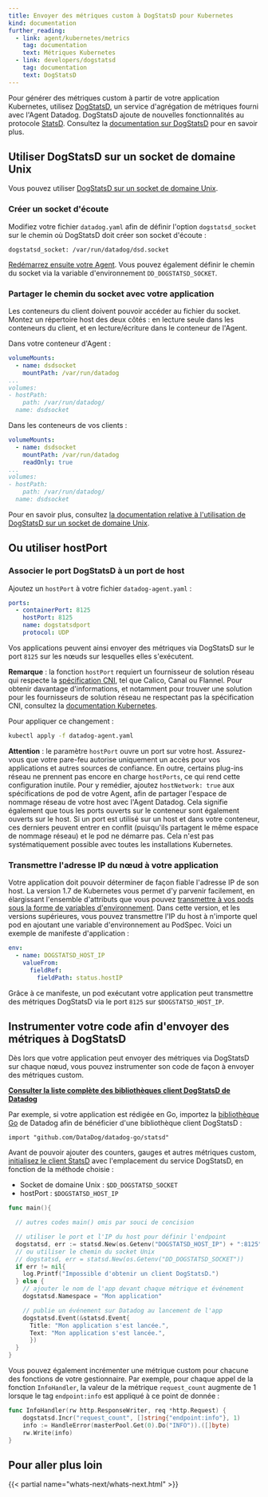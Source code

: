 ```yaml
---
title: Envoyer des métriques custom à DogStatsD pour Kubernetes
kind: documentation
further_reading:
  - link: agent/kubernetes/metrics
    tag: documentation
    text: Métriques Kubernetes
  - link: developers/dogstatsd
    tag: documentation
    text: DogStatsD
---
```

Pour générer des métriques custom à partir de votre application Kubernetes, utilisez [DogStatsD][1], un service d'agrégation de métriques fourni avec l'Agent Datadog. DogStatsD ajoute de nouvelles fonctionnalités au protocole [StatsD][2]. Consultez la [documentation sur DogStatsD][1] pour en savoir plus.

## Utiliser DogStatsD sur un socket de domaine Unix

Vous pouvez utiliser [DogStatsD sur un socket de domaine Unix][3]. 

### Créer un socket d'écoute

Modifiez votre fichier `datadog.yaml` afin de définir l'option `dogstatsd_socket` sur le chemin où DogStatsD doit créer son socket d'écoute :

```
dogstatsd_socket: /var/run/datadog/dsd.socket
```

[Redémarrez ensuite votre Agent][4]. Vous pouvez également définir le chemin du socket via la variable d'environnement `DD_DOGSTATSD_SOCKET`.

### Partager le chemin du socket avec votre application

Les conteneurs du client doivent pouvoir accéder au fichier du socket. Montez un répertoire host des deux côtés : en lecture seule dans les conteneurs du client, et en lecture/écriture dans le conteneur de l'Agent.

Dans votre conteneur d'Agent :

```yaml
volumeMounts:
  - name: dsdsocket
    mountPath: /var/run/datadog
...
volumes:
- hostPath:
    path: /var/run/datadog/
  name: dsdsocket
```

Dans les conteneurs de vos clients :

```yaml
volumeMounts:
  - name: dsdsocket
    mountPath: /var/run/datadog
    readOnly: true
...
volumes:
- hostPath:
    path: /var/run/datadog/
  name: dsdsocket
```

Pour en savoir plus, consultez [la documentation relative à l'utilisation de DogStatsD sur un socket de domaine Unix][3].

## Ou utiliser hostPort

### Associer le port DogStatsD à un port de host

Ajoutez un `hostPort` à votre fichier `datadog-agent.yaml` :

```yaml
ports:
  - containerPort: 8125
    hostPort: 8125
    name: dogstatsdport
    protocol: UDP
```

Vos applications peuvent ainsi envoyer des métriques via DogStatsD sur le port `8125` sur les nœuds sur lesquelles elles s'exécutent.

**Remarque** : la fonction `hostPort` requiert un fournisseur de solution réseau qui respecte la [spécification CNI][5], tel que Calico, Canal ou Flannel. Pour obtenir davantage d'informations, et notamment pour trouver une solution pour les fournisseurs de solution réseau ne respectant pas la spécification CNI, consultez la [documentation Kubernetes][6].

Pour appliquer ce changement :

```bash
kubectl apply -f datadog-agent.yaml
```

**Attention** : le paramètre `hostPort` ouvre un port sur votre host. Assurez-vous que votre pare-feu autorise uniquement un accès pour vos applications et autres sources de confiance. En outre, certains plug-ins réseau ne prennent pas encore en charge `hostPorts`, ce qui rend cette configuration inutile.
Pour y remédier, ajoutez `hostNetwork: true` aux spécifications de pod de votre Agent, afin de partager l'espace de nommage réseau de votre host avec l'Agent Datadog. Cela signifie également que tous les ports ouverts sur le conteneur sont également ouverts sur le host. Si un port est utilisé sur un host et dans votre conteneur, ces derniers peuvent entrer en conflit (puisqu'ils partagent le même espace de nommage réseau) et le pod ne démarre pas. Cela n'est pas systématiquement possible avec toutes les installations Kubernetes.

### Transmettre l'adresse IP du nœud à votre application

Votre application doit pouvoir déterminer de façon fiable l'adresse IP de son host. La version 1.7 de Kubernetes vous permet d'y parvenir facilement, en élargissant l'ensemble d'attributs que vous pouvez [transmettre à vos pods sous la forme de variables d'environnement][7]. Dans cette version, et les versions supérieures, vous pouvez transmettre l'IP du host à n'importe quel pod en ajoutant une variable d'environnement au PodSpec. Voici un exemple de manifeste d'application :

```yaml
env:
  - name: DOGSTATSD_HOST_IP
    valueFrom:
      fieldRef:
        fieldPath: status.hostIP
```

Grâce à ce manifeste, un pod exécutant votre application peut transmettre des métriques DogStatsD via le port `8125` sur `$DOGSTATSD_HOST_IP`.

## Instrumenter votre code afin d'envoyer des métriques à DogStatsD

Dès lors que votre application peut envoyer des métriques via DogStatsD sur chaque nœud, vous pouvez instrumenter son code de façon à envoyer des métriques custom.

**[Consulter la liste complète des bibliothèques client DogStatsD de Datadog][8]**

Par exemple, si votre application est rédigée en Go, importez la [bibliothèque Go][9] de Datadog afin de bénéficier d'une bibliothèque client DogStatsD :

```
import "github.com/DataDog/datadog-go/statsd"
```

Avant de pouvoir ajouter des counters, gauges et autres métriques custom, [initialisez le client StatsD][10] avec l'emplacement du service DogStatsD, en fonction de la méthode choisie :

- Socket de domaine Unix : `$DD_DOGSTATSD_SOCKET`
- hostPort : `$DOGSTATSD_HOST_IP`

```go
func main(){

  // autres codes main() omis par souci de concision

  // utiliser le port et l'IP du host pour définir l'endpoint
  dogstatsd, err := statsd.New(os.Getenv("DOGSTATSD_HOST_IP") + ":8125")
  // ou utiliser le chemin du socket Unix
  // dogstatsd, err = statsd.New(os.Getenv("DD_DOGSTATSD_SOCKET"))
  if err != nil{
    log.Printf("Impossible d'obtenir un client DogStatsD.")
  } else {
    // ajouter le nom de l'app devant chaque métrique et événement
    dogstatsd.Namespace = "Mon application"

    // publie un événement sur Datadog au lancement de l'app
    dogstatsd.Event(&statsd.Event{
      Title: "Mon application s'est lancée.",
      Text: "Mon application s'est lancée.",
      })
  }
}
```

Vous pouvez également incrémenter une métrique custom pour chacune des fonctions de votre gestionnaire. Par exemple, pour chaque appel de la fonction `InfoHandler`, la valeur de la métrique `request_count` augmente de 1 lorsque le tag `endpoint:info` est appliqué à ce point de donnée :

```go
func InfoHandler(rw http.ResponseWriter, req *http.Request) {
    dogstatsd.Incr("request_count", []string{"endpoint:info"}, 1)
    info := HandleError(masterPool.Get(0).Do("INFO")).([]byte)
    rw.Write(info)
}
```

## Pour aller plus loin

{{< partial name="whats-next/whats-next.html" >}}

[1]: /fr/developers/dogstatsd
[2]: https://github.com/etsy/statsd
[3]: /fr/developers/dogstatsd/unix_socket
[4]: /fr/agent/guide/agent-commands
[5]: https://github.com/containernetworking/cni
[6]: https://kubernetes.io/docs/setup/independent/troubleshooting-kubeadm/#hostport-services-do-not-work
[7]: https://kubernetes.io/docs/tasks/inject-data-application/downward-api-volume-expose-pod-information
[8]: /fr/developers/libraries/#api-and-dogstatsd-client-libraries
[9]: https://github.com/DataDog/datadog-go
[10]: https://gist.github.com/johnaxel/fe50c6c73442219c48bf2bebb1154f91